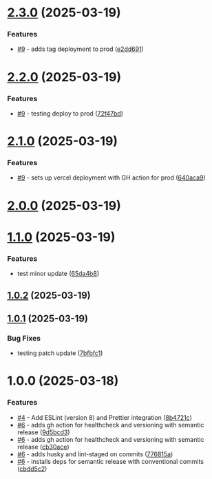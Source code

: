 # [2.3.0](https://github.com/npranto/ecommercer/compare/v2.2.0...v2.3.0) (2025-03-19)


### Features

* [#9](https://github.com/npranto/ecommercer/issues/9) - adds tag deployment to prod ([e2dd691](https://github.com/npranto/ecommercer/commit/e2dd691768a7a66eeade29b2514e03284ea30192))

# [2.2.0](https://github.com/npranto/ecommercer/compare/v2.1.0...v2.2.0) (2025-03-19)


### Features

* [#9](https://github.com/npranto/ecommercer/issues/9) - testing deploy to prod ([72f47bd](https://github.com/npranto/ecommercer/commit/72f47bd250729e86c061c78aeebcdc16f3a5f0e3))

# [2.1.0](https://github.com/npranto/ecommercer/compare/v2.0.0...v2.1.0) (2025-03-19)


### Features

* [#9](https://github.com/npranto/ecommercer/issues/9) - sets up vercel deployment with GH action for prod ([640aca9](https://github.com/npranto/ecommercer/commit/640aca90c4a5994ca9ef84a79ff8082898bf9a41))

# [2.0.0](https://github.com/npranto/ecommercer/compare/v1.1.0...v2.0.0) (2025-03-19)

# [1.1.0](https://github.com/npranto/ecommercer/compare/v1.0.2...v1.1.0) (2025-03-19)


### Features

* test minor update ([65da4b8](https://github.com/npranto/ecommercer/commit/65da4b812623ee58a051de7f723be368214a1884))

## [1.0.2](https://github.com/npranto/ecommercer/compare/v1.0.1...v1.0.2) (2025-03-19)

## [1.0.1](https://github.com/npranto/ecommercer/compare/v1.0.0...v1.0.1) (2025-03-19)

### Bug Fixes

- testing patch update ([7bfbfc1](https://github.com/npranto/ecommercer/commit/7bfbfc14673706a8a744b7780c3a2b12a55f434a))

# 1.0.0 (2025-03-18)

### Features

- [#4](https://github.com/npranto/ecommercer/issues/4) - Add ESLint (version 8) and Prettier integration ([8b4721c](https://github.com/npranto/ecommercer/commit/8b4721c9dd57cd7811a8c1eb36c5670e3953f029))
- [#6](https://github.com/npranto/ecommercer/issues/6) - adds gh action for healthcheck and versioning with semantic release ([9d5bcd3](https://github.com/npranto/ecommercer/commit/9d5bcd3a0220d406345cf21b68a88093d5cc7e30))
- [#6](https://github.com/npranto/ecommercer/issues/6) - adds gh action for healthcheck and versioning with semantic release ([cb30ace](https://github.com/npranto/ecommercer/commit/cb30acefc1d5352e9902f74a891253d5a7ae20a8))
- [#6](https://github.com/npranto/ecommercer/issues/6) - adds husky and lint-staged on commits ([776815a](https://github.com/npranto/ecommercer/commit/776815a46958137fc47fdbf7a501396d00fe5b3e))
- [#6](https://github.com/npranto/ecommercer/issues/6) - installs deps for semantic release with conventional commits ([cbdd5c2](https://github.com/npranto/ecommercer/commit/cbdd5c25b752b0b81275a7a5b08b77d2ff594d59))
